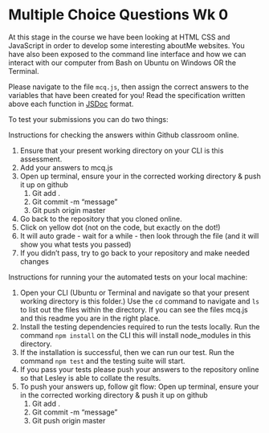 # Multiple Choice Questions Wk 0

At this stage in the course we have been looking at HTML CSS and JavaScript in order to develop some interesting aboutMe websites.
You have also been exposed to the command line interface and how we can interact with our computer from Bash on Ubuntu on Windows OR the Terminal.

Please navigate to the file `mcq.js`, then assign the correct answers to the variables that have been created for you!
Read the specification written above each function in [JSDoc](https://jsdoc.app/) format.

To test your submissions you can do two things:

Instructions for checking the answers within Github classroom online.

1. Ensure that your present working directory on your CLI is this assessment.
2. Add your answers to mcq.js
3. Open up terminal, ensure your in the corrected working directory & push it up on github
   1. Git add .
   2. Git commit -m “message”
   3. Git push origin master
4. Go back to the repository that you cloned online.
5. Click on yellow dot (not on the code, but exactly on the dot!)
6. It will auto grade - wait for a while - then look through the file (and it will show you what tests you passed)
7. If you didn’t pass, try to go back to your repository and make needed changes

Instructions for running your the automated tests on your local machine:

1. Open your CLI (Ubuntu or Terminal and navigate so that your present working directory is this folder.) Use the `cd` command to navigate and `ls` to list out the files within the directory. If you can see the files mcq.js and this readme you are in the right place.
2. Install the testing dependencies required to run the tests locally. Run the command `npm install` on the CLI this will install node_modules in this directory.
3. If the installation is successful, then we can run our test. Run the command `npm test` and the testing suite will start.
4. If you pass your tests please push your answers to the repository online so that Lesley is able to collate the results.
5. To push your answers up, follow git flow:
   Open up terminal, ensure your in the corrected working directory & push it up on github
   1. Git add .
   2. Git commit -m “message”
   3. Git push origin master
